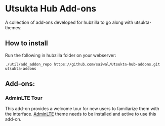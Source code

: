 # Utsukta Hub Add-ons

A collection of add-ons developed for hubzilla to go along with utsukta-themes:

## How to install

Run the following in hubzilla folder on your webserver:

```
./util/add_addon_repo https://github.com/saiwal/Utsukta-hub-addons.git utsukta-addons
```

## Add-ons:

### AdminLTE Tour
This add-on provides a welcome tour for new users to familiarize them with the interface. [AdminLTE](https://github.com/saiwal/Utsukta-hub-themes) theme needs to be installed and active to use this add-on.
